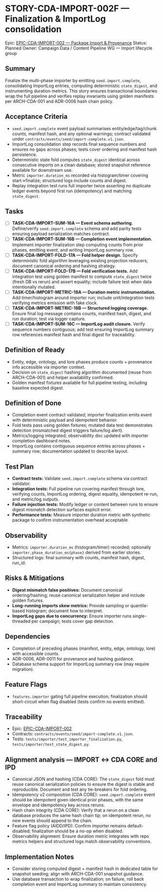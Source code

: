 # STORY-CDA-IMPORT-002F — Finalization & ImportLog consolidation

Epic: [EPIC-CDA-IMPORT-002 — Package Import & Provenance](/docs/implementation/epics/EPIC-CDA-IMPORT-002-package-import-and-provenance.md)
Status: Planned
Owner: Campaign Data / Content Pipeline WG — Import lifecycle group

## Summary
Finalize the multi-phase importer by emitting `seed.import.complete`, consolidating ImportLog entries, computing deterministic `state_digest`, and instrumenting duration metrics. This story ensures transactional boundaries wrap the full pipeline and verifies replay invariants using golden manifests per ARCH-CDA-001 and ADR-0006 hash chain policy.

## Acceptance Criteria
- `seed.import.complete` event payload summarises entity/edge/tag/chunk counts, manifest hash, and any optional warnings; contract validated under `contracts/events/seed/import-complete.v1.json`.
- ImportLog consolidation step records final sequence numbers and ensures no gaps across phases; tests cover ordering and manifest hash persistence.
- Deterministic state fold computes `state_digest` identical across consecutive imports on a clean database; stored snapshot reference available for downstream use.
- Metric `importer.duration_ms` recorded via histogram/timer covering start→finalize; structured logs include counts and digest.
- Replay integration test runs full importer twice asserting no duplicate ledger events beyond first run (idempotency) and matching `state_digest`.

## Tasks
- [ ] **TASK-CDA-IMPORT-SUM-16A — Event schema authoring.** Define/verify `seed.import.complete` schema and add parity tests ensuring payload serialization matches contract.
- [ ] **TASK-CDA-IMPORT-SUM-16B — Completion event implementation.** Implement importer finalization step computing counts from prior phases, emitting event, and writing ImportLog summary row.
- [ ] **TASK-CDA-IMPORT-FOLD-17A — Fold helper design.** Specify deterministic fold algorithm leveraging existing projection reducers; document canonical ordering and hashing strategy.
- [ ] **TASK-CDA-IMPORT-FOLD-17B — Fold verification tests.** Add integration test using golden manifest to compute `state_digest` twice (fresh DB vs rerun) and assert equality; include failure test when data intentionally mutated.
- [ ] **TASK-CDA-IMPORT-METRIC-18A — Duration metric instrumentation.** Add timer/histogram around importer run; include unit/integration tests verifying metrics emission with fake clock.
- [ ] **TASK-CDA-IMPORT-METRIC-18B — Structured logging coverage.** Ensure final log message contains counts, manifest hash, digest, and run duration; test via logger capture.
- [ ] **TASK-CDA-IMPORT-SUM-16C — ImportLog audit closure.** Verify sequence numbers contiguous; add test ensuring ImportLog summary row references manifest hash and final digest for traceability.

## Definition of Ready
- Entity, edge, ontology, and lore phases produce counts + provenance info accessible via importer context.
- Decision on `state_digest` hashing algorithm documented (reuse from ARCH-CDA-001) and helper availability confirmed.
- Golden manifest fixtures available for full pipeline testing, including baseline expected digest.

## Definition of Done
- Completion event contract validated; importer finalization emits event with deterministic payload and idempotent behavior.
- Fold tests pass using golden fixtures; mutated data test demonstrates detection (mismatched digest triggers failure/log alert).
- Metrics/logging integrated; observability doc updated with importer completion dashboard notes.
- ImportLog contains contiguous sequence entries across phases + summary row; documentation updated to describe layout.

## Test Plan
- **Contract tests:** Validate `seed.import.complete` schema via contract validator.
- **Integration tests:** Full pipeline run covering manifest through lore, verifying counts, ImportLog ordering, digest equality, idempotent re-run, and metric/log outputs.
- **Failure injection tests:** Modify ledger or content between runs to ensure digest mismatch detection surfaces explicit error.
- **Performance tests:** Measure importer duration metric with synthetic package to confirm instrumentation overhead acceptable.

## Observability
- Metrics: `importer.duration_ms` (histogram/timer) recorded; optionally `importer.phase_duration_ms{phase}` derived from earlier stories.
- Structured logs: final summary with counts, manifest hash, digest, run_id.

## Risks & Mitigations
- **Digest mismatch false positives:** Document canonical ordering/hashing; reuse canonical serialization helper and include golden fixtures.
- **Long-running imports skew metrics:** Provide sampling or quantile-based histogram; document how to interpret.
- **ImportLog gaps due to concurrency:** Ensure importer runs single-threaded per campaign; tests cover gap detection.

## Dependencies
- Completion of preceding phases (manifest, entity, edge, ontology, lore) with accessible counts.
- ADR-0006, ADR-0011 for provenance and hashing guidance.
- Database schema support for ImportLog summary row (may require migration).

## Feature Flags
- `features.importer` gating full pipeline execution; finalization should short-circuit when flag disabled (tests confirm no events emitted).

## Traceability
- Epic: [EPIC-CDA-IMPORT-002](/docs/implementation/epics/EPIC-CDA-IMPORT-002-package-import-and-provenance.md)
- Contracts: `contracts/events/seed/import-complete.v1.json`.
- Tests: `tests/importer/test_importer_finalization.py`, `tests/importer/test_state_digest.py`.

## Alignment analysis — IMPORT ↔ CDA CORE and IPD
- Canonical JSON and hashing (CDA CORE): The `state_digest` fold must reuse canonical serialization policies to ensure the digest is stable and reproducible. Document and test any tie-breakers for fold ordering.
- Idempotency v2 composition (CDA CORE): `seed.import.complete` event should be idempotent given identical prior phases, with the same envelope and idempotency key across reruns.
- Hash chain integrity (CDA CORE): Verify that a rerun on a clean database produces the same hash chain tip; on idempotent rerun, no new events should append to the chain.
- Feature flag policy (AIDD/IPD): Confirm importer remains default-disabled; finalization should be a no-op when disabled.
- Observability alignment: Ensure duration metric integrates with repo metrics helpers and structured logs match observability conventions.

## Implementation Notes
- Consider storing computed digest + manifest hash in dedicated table for snapshot seeding; align with ARCH-CDA-001 snapshot guidance.
- Use database transaction to wrap finalization; on failure, roll back completion event and ImportLog summary to maintain consistency.
